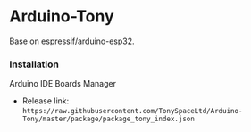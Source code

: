 # Arduino-Tony
Base on espressif/arduino-esp32.
 
### Installation
Arduino IDE Boards Manager
 - Release link: `https://raw.githubusercontent.com/TonySpaceLtd/Arduino-Tony/master/package/package_tony_index.json`
 
